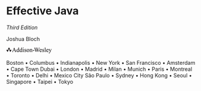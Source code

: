 # Effective Java

*Third Edition*

Joshua Bloch

![Image](assets/pub.jpg)

Boston • Columbus • Indianapolis • New York • San Francisco • Amsterdam • Cape Town
Dubai • London • Madrid • Milan • Munich • Paris • Montreal • Toronto • Delhi • Mexico City
São Paulo • Sydney • Hong Kong • Seoul • Singapore • Taipei • Tokyo